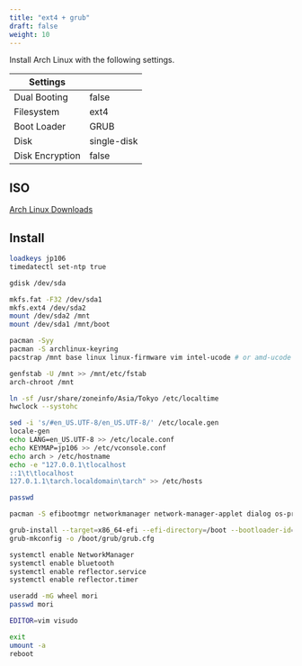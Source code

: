 ```yaml
---
title: "ext4 + grub"
draft: false
weight: 10
---
```


Install Arch Linux with the following settings.

| Settings        |             |
| --------------- | ----------- |
| Dual Booting    | false       |
| Filesystem      | ext4        |
| Boot Loader     | GRUB        |
| Disk            | single-disk |
| Disk Encryption | false       |

## ISO

[Arch Linux Downloads](https://archlinux.org/download/)

## Install

```sh
loadkeys jp106
timedatectl set-ntp true

gdisk /dev/sda

mkfs.fat -F32 /dev/sda1
mkfs.ext4 /dev/sda2
mount /dev/sda2 /mnt
mount /dev/sda1 /mnt/boot

pacman -Syy
pacman -S archlinux-keyring
pacstrap /mnt base linux linux-firmware vim intel-ucode # or amd-ucode

genfstab -U /mnt >> /mnt/etc/fstab
arch-chroot /mnt

ln -sf /usr/share/zoneinfo/Asia/Tokyo /etc/localtime
hwclock --systohc

sed -i 's/#en_US.UTF-8/en_US.UTF-8/' /etc/locale.gen
locale-gen
echo LANG=en_US.UTF-8 >> /etc/locale.conf
echo KEYMAP=jp106 >> /etc/vconsole.conf
echo arch > /etc/hostname
echo -e "127.0.0.1\tlocalhost
::1\t\tlocalhost
127.0.1.1\tarch.localdomain\tarch" >> /etc/hosts

passwd

pacman -S efibootmgr networkmanager network-manager-applet dialog os-prober mtools dosfstools base-devel linux-headers reflector git xdg-utils xdg-user-dirs bluez bluez-utils

grub-install --target=x86_64-efi --efi-directory=/boot --bootloader-id=GRUB
grub-mkconfig -o /boot/grub/grub.cfg

systemctl enable NetworkManager
systemctl enable bluetooth
systemctl enable reflector.service
systemctl enable reflector.timer

useradd -mG wheel mori
passwd mori

EDITOR=vim visudo

exit
umount -a
reboot
```
